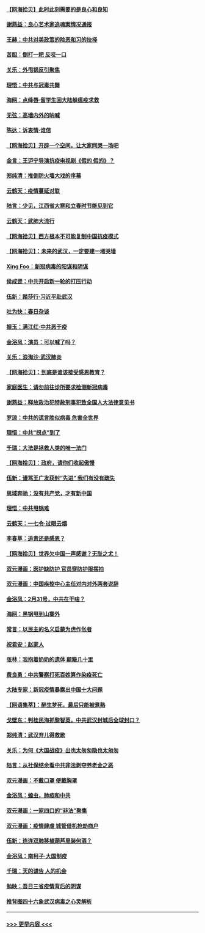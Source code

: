 #### [【网海拾贝】此时此刻需要的是良心和良知](../pages/nsc993/n11945471.md?t=03171402) 
#### [谢燕益：良心艺术家追魂案情况通报](../pages/nsc993/n11945327.md?t=03171402) 
#### [王赫：中共对美政策的险恶和习的抉择](../pages/nsc993/n11944942.md?t=03171402) 
#### [苦胆：倒打一耙 反咬一口](../pages/nsc993/n11944542.md?t=03171402) 
#### [关乐：外甩锅反引聚焦](../pages/nsc993/n11944211.md?t=03171402) 
#### [理悟：中共与冠毒共舞](../pages/nsc993/n11944197.md?t=03171402) 
#### [海网：点绛唇‧留学生回大陆躲瘟疫求救](../pages/nsc993/n11944043.md?t=03171402) 
#### [无弦：高墙内外的呐喊](../pages/nsc993/n11943684.md?t=03171402) 
#### [陈达：诉衷情·谁信](../pages/nsc993/n11942899.md?t=03171402) 
#### [【网海拾贝】开辟一个空间，让大家同哭一场吧](../pages/nsc993/n11942165.md?t=03171402) 
#### [金言：王沪宁导演抗疫电视剧《假的 假的》？](../pages/nsc993/n11941510.md?t=03171402) 
#### [郑纯清：推倒防火墙大戏的序幕](../pages/nsc993/n11940838.md?t=03171402) 
#### [云鹤天：疫情蔓延对联](../pages/nsc993/n11940579.md?t=03171402) 
#### [陆言：少见，江西省大寒和立春时节能见到它](../pages/nsc993/n11939983.md?t=03171402) 
#### [云鹤天：武肺大流行](../pages/nsc993/n11939902.md?t=03171402) 
#### [【网海拾贝】西方根本不可能复制中国抗疫模式](../pages/nsc993/n11939725.md?t=03171402) 
#### [【网海拾贝】：未来的武汉，一定要建一堵哭墙](../pages/nsc993/n11938684.md?t=03171402) 
#### [Xing Foo：新冠病毒的阳谋和阴谋](../pages/nsc993/n11936086.md?t=03171402) 
#### [侯成罡：中共开启新一轮的打压行动](../pages/nsc993/n11935730.md?t=03171402) 
#### [伍新：踏莎行‧习近平赴武汉](../pages/nsc993/n11935157.md?t=03171402) 
#### [吐为快：春日杂谈](../pages/nsc993/n11934776.md?t=03171402) 
#### [振玉：满江红‧中共恶于疫](../pages/nsc993/n11934647.md?t=03171402) 
#### [金浴凤：演员：可以喊了吗？](../pages/nsc993/n11934602.md?t=03171402) 
#### [关乐：浪淘沙·武汉肺炎](../pages/nsc993/n11931792.md?t=03171402) 
#### [【网海拾贝】：到底是谁该接受感恩教育？](../pages/nsc993/n11931552.md?t=03171402) 
#### [家庭医生：请勿前往诊所要求检测新冠病毒](../pages/nsc993/n11929190.md?t=03171402) 
#### [谢燕益：释放政治犯特赦刑事犯致全国人大法律意见书](../pages/nsc993/n11928978.md?t=03171402) 
#### [罗琼：中共的谎言胜似病毒 危害全世界](../pages/nsc993/n11922636.md?t=03171402) 
#### [理悟：中共“拐点”到了](../pages/nsc993/n11928496.md?t=03171402) 
#### [千瑞：大法是拯救人类的唯一法门](../pages/nsc993/n11927637.md?t=03171402) 
#### [【网海拾贝】：政府，请你们收起傲慢](../pages/nsc993/n11926932.md?t=03171402) 
#### [伍新：谩骂王广发获封“先进” 我们有没有疏失](../pages/nsc993/n11926101.md?t=03171402) 
#### [思域奔驰：没有共产党，才有新中国](../pages/nsc993/n11926058.md?t=03171402) 
#### [理悟：中共甩锅难](../pages/nsc993/n11925355.md?t=03171402) 
#### [云鹤天：一七令·过眼云烟](../pages/nsc993/n11925284.md?t=03171402) 
#### [李春草：追责还是感恩？](../pages/nsc993/n11925274.md?t=03171402) 
#### [【网海拾贝】世界欠中国一声感谢？无耻之尤！](../pages/nsc993/n11925239.md?t=03171402) 
#### [双元漫画：医护缺防护 官员穿防护服摆拍](../pages/nsc993/n11923899.md?t=03171402) 
#### [双元漫画：中国疾控中心主任对内对外两套说辞](../pages/nsc993/n11921994.md?t=03171402) 
#### [金浴凤：2月31号，中共在干啥？](../pages/nsc993/n11922706.md?t=03171402) 
#### [海网：黑锅甩到山寨外](../pages/nsc993/n11922688.md?t=03171402) 
#### [常言：以民主的名义启蒙为虎作伥者](../pages/nsc993/n11922217.md?t=03171402) 
#### [祝君安：赵家人](../pages/nsc993/n11922209.md?t=03171402) 
#### [张林：我抱着奶奶的遗体 颠簸几十里](../pages/nsc993/n11920945.md?t=03171402) 
#### [费良勇：中共警察打死百姓算作染疫死亡](../pages/nsc993/n11919264.md?t=03171402) 
#### [大陆专家：新冠疫情暴露出中国十大问题](../pages/nsc993/n11919187.md?t=03171402) 
#### [【网语集萃】：醉生梦死，最后只能被煮熟](../pages/nsc993/n11918994.md?t=03171402) 
#### [戈壁东：判桂民海抓黎智英，中共武汉封城后全球封口？](../pages/nsc993/n11917982.md?t=03171402) 
#### [郑纯清：武汉弃儿得救歌](../pages/nsc993/n11917881.md?t=03171402) 
#### [关乐：为何《大国战疫》出也太匆匆隐也太匆匆](../pages/nsc993/n11917792.md?t=03171402) 
#### [陆言：从社保结余看中共非法剥夺养老金之恶](../pages/nsc993/n11917084.md?t=03171402) 
#### [双元漫画：不戴口罩 便戴胸罩](../pages/nsc993/n11916447.md?t=03171402) 
#### [金浴凤：蝗虫，肺疫和中共](../pages/nsc993/n11916904.md?t=03171402) 
#### [双元漫画：一家四口的“非法”聚集](../pages/nsc993/n11916378.md?t=03171402) 
#### [双元漫画：疫情肆虐 城管借机抢劫商户](../pages/nsc993/n11916310.md?t=03171402) 
#### [伍新：连连双肺移植葫芦里装何酒？](../pages/nsc993/n11913667.md?t=03171402) 
#### [金浴凤：南柯子·大国制疫](../pages/nsc993/n11913657.md?t=03171402) 
#### [千瑞：天的谴告  人的机会](../pages/nsc993/n11913309.md?t=03171402) 
#### [勉映：吾日三省疫情背后的阴谋](../pages/nsc993/n11913079.md?t=03171402) 
#### [推背图四十六象武汉病毒之心灵解析](../pages/nsc993/n11911761.md?t=03171402) 

----
#### [ >>> 更早内容 <<< ](../indexes/nsc993-earlier.md)
